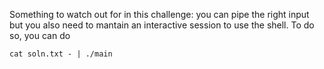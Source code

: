 Something to watch out for in this challenge: you can pipe the right input but you also need to mantain an interactive session to use the shell. To do so, you can do 

```
cat soln.txt - | ./main
```
